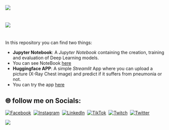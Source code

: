 ![](https://github.com/thisishusseinali/pneumonia-test/blob/main/header.png)
#
![](https://github.com/thisishusseinali/pneumonia-test/blob/main/LifeCycleofData%20ScienceProject.jpg)
#
In this repository you can find two things:
- **Jupyter Notebook**: A *Jupyter Notebook* containing the creation, training and evaluation of Deep Learning models.
- You can see NoteBook [here](https://www.kaggle.com/code/thisishusseinali/pneumonia-detection/notebook)
- **Huggingface APP**: A simple *Streamlit* App where you can upload a picture (X-Ray Chest image) and predict if it suffers from pneumonia or not. 
- You can try the app [here](https://huggingface.co/spaces/thisishusseinali/pneumonia-test)

## 🌐 follow me on Socials:
[![Facebook](https://img.shields.io/badge/Facebook-%231877F2.svg?logo=Facebook&logoColor=white)](https://facebook.com/thisishusseinali)&nbsp;
[![Instagram](https://img.shields.io/badge/Instagram-%23E4405F.svg?logo=Instagram&logoColor=white)](https://instagram.com/thisishusseinali)&nbsp;
[![LinkedIn](https://img.shields.io/badge/LinkedIn-%230077B5.svg?logo=linkedin&logoColor=white)](https://linkedin.com/in/thisishusseinali)&nbsp;
[![TikTok](https://img.shields.io/badge/TikTok-%23000000.svg?logo=TikTok&logoColor=white)](https://tiktok.com/@thisishusseinali)&nbsp;
[![Twitch](https://img.shields.io/badge/Twitch-%239146FF.svg?logo=Twitch&logoColor=white)](https://twitch.tv/thisishusseinali)&nbsp;
[![Twitter](https://img.shields.io/badge/Twitter-%231DA1F2.svg?logo=Twitter&logoColor=white)](https://twitter.com/thisishuseinali)&nbsp;

 ![](https://github.com/thisishusseinali/pneumonia-test/blob/main/footer.png)
